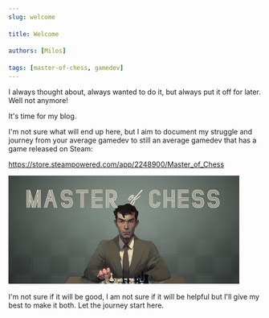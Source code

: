 ```yaml
---
slug: welcome

title: Welcome

authors: [Milos]

tags: [master-of-chess, gamedev]
---
```


I always thought about, always wanted to do it, but always put it off for later. Well not anymore!

It's time for my blog.

I'm not sure what will end up here, but I aim to document my struggle and journey from your average gamedev to still an average gamedev that has a game released on Steam:

https://store.steampowered.com/app/2248900/Master_of_Chess

![Master of Chess](./header_capsule.png)

I'm not sure if it will be good, I am not sure if it will be helpful but I'll give my best to make it both. Let the journey start here.
